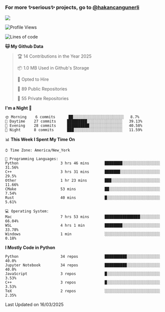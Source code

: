 ### For more ✨serious✨ projects, go to [@hakancangunerli](https://github.com/hakancangunerli)

![](https://github-readme-stats.vercel.app/api/top-langs/?username=johngunerli&layout=compact&hide=jupyter%20notebook,tex,html,shell,CSS,Ruby,Makefile,EmberScript,MATLAB,C&langs_count=6&exclude_repo=2015-csharp,gt_code,gsu_code,uga_code,uga_robotics)

<!--START_SECTION:waka-->
![Profile Views](http://img.shields.io/badge/Profile%20Views-0-blue)

![Lines of code](https://img.shields.io/badge/From%20Hello%20World%20I%27ve%20Written-481338%20lines%20of%20code-blue)

**🐱 My Github Data** 

> 🏆 14 Contributions in the Year 2025
 > 
> 📦 1.0 MB Used in Github's Storage 
 > 
> 💼 Opted to Hire
 > 
> 📜 89 Public Repositories 
 > 
> 🔑 55 Private Repositories  
 > 
**I'm a Night 🦉** 

```text
🌞 Morning    6 commits      ██░░░░░░░░░░░░░░░░░░░░░░░   8.7% 
🌆 Daytime    27 commits     █████████░░░░░░░░░░░░░░░░   39.13% 
🌃 Evening    28 commits     ██████████░░░░░░░░░░░░░░░   40.58% 
🌙 Night      8 commits      ███░░░░░░░░░░░░░░░░░░░░░░   11.59%

```


📊 **This Week I Spent My Time On** 

```text
⌚︎ Time Zone: America/New_York

💬 Programming Languages: 
Python                   3 hrs 46 mins       ████████░░░░░░░░░░░░░░░░░   31.56% 
C++                      3 hrs 31 mins       ███████░░░░░░░░░░░░░░░░░░   29.5% 
Other                    1 hr 23 mins        ███░░░░░░░░░░░░░░░░░░░░░░   11.66% 
CMake                    53 mins             ██░░░░░░░░░░░░░░░░░░░░░░░   7.54% 
Rust                     40 mins             █░░░░░░░░░░░░░░░░░░░░░░░░   5.61%

💻 Operating System: 
Mac                      7 hrs 53 mins       ████████████████░░░░░░░░░   66.04% 
WSL                      4 hrs 1 min         ████████░░░░░░░░░░░░░░░░░   33.78% 
Windows                  1 min               ░░░░░░░░░░░░░░░░░░░░░░░░░   0.18%

```

**I Mostly Code in Python** 

```text
Python                   34 repos            ██████████░░░░░░░░░░░░░░░   40.0% 
Jupyter Notebook         34 repos            ██████████░░░░░░░░░░░░░░░   40.0% 
JavaScript               3 repos             █░░░░░░░░░░░░░░░░░░░░░░░░   3.53% 
C++                      3 repos             █░░░░░░░░░░░░░░░░░░░░░░░░   3.53% 
TeX                      2 repos             ░░░░░░░░░░░░░░░░░░░░░░░░░   2.35%

```



 Last Updated on 16/03/2025
<!--END_SECTION:waka-->


